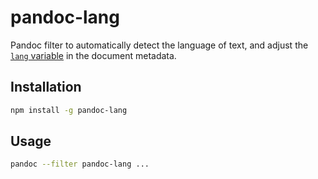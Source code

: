 # pandoc-lang

Pandoc filter to automatically detect the language of text, and adjust the [`lang` variable](https://pandoc.org/MANUAL.html#language-variables) in the document metadata.

## Installation

```sh
npm install -g pandoc-lang
```

## Usage

```sh
pandoc --filter pandoc-lang ...
```
